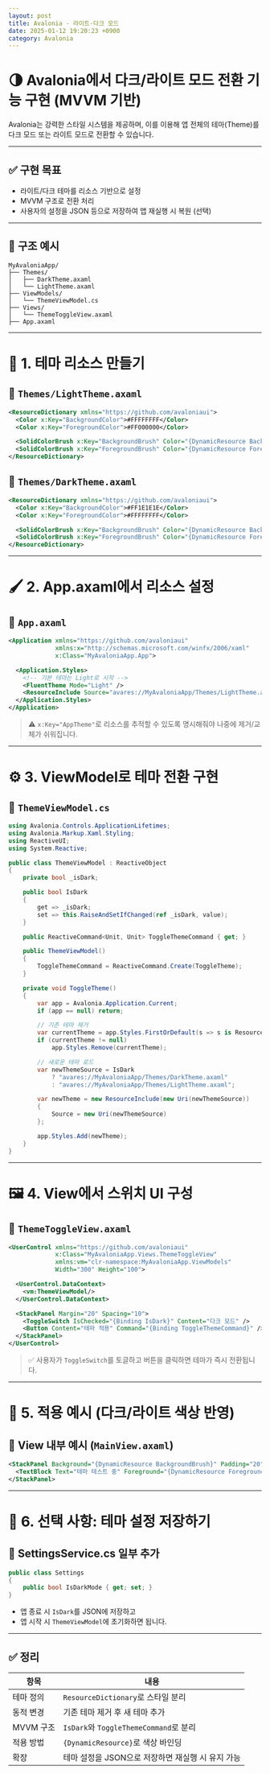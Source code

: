 ```yaml
---
layout: post
title: Avalonia - 라이트-다크 모드
date: 2025-01-12 19:20:23 +0900
category: Avalonia
---
```

# 🌗 Avalonia에서 다크/라이트 모드 전환 기능 구현 (MVVM 기반)

Avalonia는 강력한 스타일 시스템을 제공하며, 이를 이용해 앱 전체의 테마(Theme)를 다크 모드 또는 라이트 모드로 전환할 수 있습니다.

---

## ✅ 구현 목표

- 라이트/다크 테마를 리소스 기반으로 설정
- MVVM 구조로 전환 처리
- 사용자의 설정을 JSON 등으로 저장하여 앱 재실행 시 복원 (선택)

---

## 📁 구조 예시

```
MyAvaloniaApp/
├── Themes/
│   ├── DarkTheme.axaml
│   └── LightTheme.axaml
├── ViewModels/
│   └── ThemeViewModel.cs
├── Views/
│   └── ThemeToggleView.axaml
├── App.axaml
```

---

# 🎨 1. 테마 리소스 만들기

## 📄 `Themes/LightTheme.axaml`

```xml
<ResourceDictionary xmlns="https://github.com/avaloniaui">
  <Color x:Key="BackgroundColor">#FFFFFFFF</Color>
  <Color x:Key="ForegroundColor">#FF000000</Color>

  <SolidColorBrush x:Key="BackgroundBrush" Color="{DynamicResource BackgroundColor}" />
  <SolidColorBrush x:Key="ForegroundBrush" Color="{DynamicResource ForegroundColor}" />
</ResourceDictionary>
```

## 📄 `Themes/DarkTheme.axaml`

```xml
<ResourceDictionary xmlns="https://github.com/avaloniaui">
  <Color x:Key="BackgroundColor">#FF1E1E1E</Color>
  <Color x:Key="ForegroundColor">#FFFFFFFF</Color>

  <SolidColorBrush x:Key="BackgroundBrush" Color="{DynamicResource BackgroundColor}" />
  <SolidColorBrush x:Key="ForegroundBrush" Color="{DynamicResource ForegroundColor}" />
</ResourceDictionary>
```

---

# 🖌️ 2. App.axaml에서 리소스 설정

## 📄 `App.axaml`

```xml
<Application xmlns="https://github.com/avaloniaui"
             xmlns:x="http://schemas.microsoft.com/winfx/2006/xaml"
             x:Class="MyAvaloniaApp.App">

  <Application.Styles>
    <!-- 기본 테마는 Light로 시작 -->
    <FluentTheme Mode="Light" />
    <ResourceInclude Source="avares://MyAvaloniaApp/Themes/LightTheme.axaml" x:Key="AppTheme"/>
  </Application.Styles>
</Application>
```

> ⚠️ `x:Key="AppTheme"`로 리소스를 추적할 수 있도록 명시해줘야 나중에 제거/교체가 쉬워집니다.

---

# ⚙️ 3. ViewModel로 테마 전환 구현

## 📄 `ThemeViewModel.cs`

```csharp
using Avalonia.Controls.ApplicationLifetimes;
using Avalonia.Markup.Xaml.Styling;
using ReactiveUI;
using System.Reactive;

public class ThemeViewModel : ReactiveObject
{
    private bool _isDark;

    public bool IsDark
    {
        get => _isDark;
        set => this.RaiseAndSetIfChanged(ref _isDark, value);
    }

    public ReactiveCommand<Unit, Unit> ToggleThemeCommand { get; }

    public ThemeViewModel()
    {
        ToggleThemeCommand = ReactiveCommand.Create(ToggleTheme);
    }

    private void ToggleTheme()
    {
        var app = Avalonia.Application.Current;
        if (app == null) return;

        // 기존 테마 제거
        var currentTheme = app.Styles.FirstOrDefault(s => s is ResourceInclude ri && ri.Source?.ToString().Contains("Theme") == true);
        if (currentTheme != null)
            app.Styles.Remove(currentTheme);

        // 새로운 테마 로드
        var newThemeSource = IsDark
            ? "avares://MyAvaloniaApp/Themes/DarkTheme.axaml"
            : "avares://MyAvaloniaApp/Themes/LightTheme.axaml";

        var newTheme = new ResourceInclude(new Uri(newThemeSource))
        {
            Source = new Uri(newThemeSource)
        };

        app.Styles.Add(newTheme);
    }
}
```

---

# 🖼️ 4. View에서 스위치 UI 구성

## 📄 `ThemeToggleView.axaml`

```xml
<UserControl xmlns="https://github.com/avaloniaui"
             x:Class="MyAvaloniaApp.Views.ThemeToggleView"
             xmlns:vm="clr-namespace:MyAvaloniaApp.ViewModels"
             Width="300" Height="100">

  <UserControl.DataContext>
    <vm:ThemeViewModel/>
  </UserControl.DataContext>

  <StackPanel Margin="20" Spacing="10">
    <ToggleSwitch IsChecked="{Binding IsDark}" Content="다크 모드" />
    <Button Content="테마 적용" Command="{Binding ToggleThemeCommand}" />
  </StackPanel>
</UserControl>
```

> ✅ 사용자가 `ToggleSwitch`를 토글하고 버튼을 클릭하면 테마가 즉시 전환됩니다.

---

# 🧪 5. 적용 예시 (다크/라이트 색상 반영)

## 📄 View 내부 예시 (`MainView.axaml`)

```xml
<StackPanel Background="{DynamicResource BackgroundBrush}" Padding="20">
  <TextBlock Text="테마 테스트 중" Foreground="{DynamicResource ForegroundBrush}" />
</StackPanel>
```

---

# 💾 6. 선택 사항: 테마 설정 저장하기

## 📄 SettingsService.cs 일부 추가

```csharp
public class Settings
{
    public bool IsDarkMode { get; set; }
}
```

- 앱 종료 시 `IsDark`를 JSON에 저장하고
- 앱 시작 시 `ThemeViewModel`에 초기화하면 됩니다.

---

## ✅ 정리

| 항목 | 내용 |
|------|------|
| 테마 정의 | `ResourceDictionary`로 스타일 분리 |
| 동적 변경 | 기존 테마 제거 후 새 테마 추가 |
| MVVM 구조 | `IsDark`와 `ToggleThemeCommand`로 분리 |
| 적용 방법 | `{DynamicResource}`로 색상 바인딩 |
| 확장 | 테마 설정을 JSON으로 저장하면 재실행 시 유지 가능